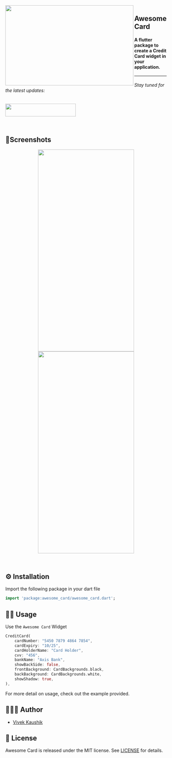 <a href="https://github.com/Ramotion/folding-cell">
<img align="left" src="https://github.com/iamvivekkaushik/AwesomeCard/blob/master/screenshot/card.gif" width="400" height="250" /></a>

<p><h2 align="left">Awesome Card</h2></p>

<h4>A flutter package to create a Credit Card widget in your application.</h4>


___


<p><h6>Stay tuned for the latest updates:</h6>
<a href="https://github.com/iamvivekkaushik" >
<img src="https://github.com/iamvivekkaushik/AwesomeCard/blob/master/screenshot/github.png" width="220" height="40"></a></p>

</br>

## 📱Screenshots
<p align="center">
<img src="https://github.com/iamvivekkaushik/AwesomeCard/blob/master/screenshot/front.png" width="300" height="630"/>
<img src="https://github.com/iamvivekkaushik/AwesomeCard/blob/master/screenshot/back.png" width="300" height="630"/>
</p>
<br>

## ⚙️ Installation

Import the following package in your dart file

```dart
import 'package:awesome_card/awesome_card.dart';
```

## 👨‍💻 Usage

Use the `Awesome Card` Widget

```dart
CreditCard(
    cardNumber: "5450 7879 4864 7854",
    cardExpiry: "10/25",
    cardHolderName: "Card Holder",
    cvv: "456",
    bankName: "Axis Bank",
    showBackSide: false,
    frontBackground: CardBackgrounds.black,
    backBackground: CardBackgrounds.white,
    showShadow: true,
),
```

For more detail on usage, check out the example provided.


## 🙍🏻‍♂️ Author

* [Vivek Kaushik](http://github.com/iamvivekkaushik/)


## 📄 License

Awesome Card is released under the MIT license.
See [LICENSE](./LICENSE) for details.
